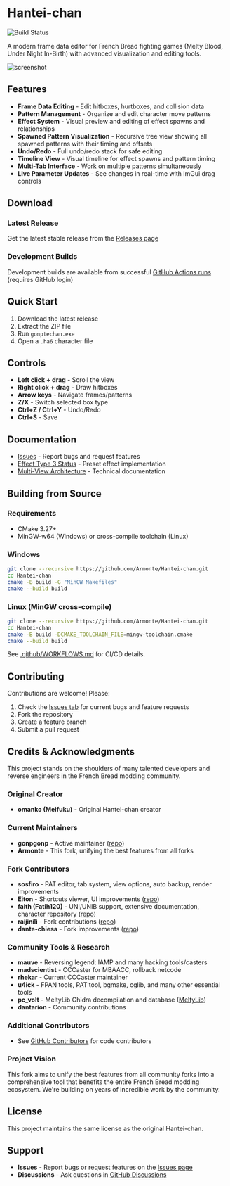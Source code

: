 # Hantei-chan

![Build Status](https://github.com/Armonte/Hantei-chan/actions/workflows/build.yml/badge.svg)

A modern frame data editor for French Bread fighting games (Melty Blood, Under Night In-Birth) with advanced visualization and editing tools.

![screenshot](https://user-images.githubusercontent.com/39018575/119175726-311f4580-ba38-11eb-83dd-2d7d57c17f02.png)

## Features

- **Frame Data Editing** - Edit hitboxes, hurtboxes, and collision data
- **Pattern Management** - Organize and edit character move patterns
- **Effect System** - Visual preview and editing of effect spawns and relationships
- **Spawned Pattern Visualization** - Recursive tree view showing all spawned patterns with their timing and offsets
- **Undo/Redo** - Full undo/redo stack for safe editing
- **Timeline View** - Visual timeline for effect spawns and pattern timing
- **Multi-Tab Interface** - Work on multiple patterns simultaneously
- **Live Parameter Updates** - See changes in real-time with ImGui drag controls

## Download

### Latest Release
Get the latest stable release from the [Releases page](https://github.com/Armonte/Hantei-chan/releases)

### Development Builds
Development builds are available from successful [GitHub Actions runs](https://github.com/Armonte/Hantei-chan/actions) (requires GitHub login)

## Quick Start

1. Download the latest release
2. Extract the ZIP file
3. Run `gonptechan.exe`
4. Open a `.ha6` character file

## Controls

- **Left click + drag** - Scroll the view
- **Right click + drag** - Draw hitboxes
- **Arrow keys** - Navigate frames/patterns
- **Z/X** - Switch selected box type
- **Ctrl+Z / Ctrl+Y** - Undo/Redo
- **Ctrl+S** - Save

## Documentation

- [Issues](https://github.com/Armonte/Hantei-chan/issues) - Report bugs and request features
- [Effect Type 3 Status](Hantei_Docs/Effect_Type3_Implementation_Status.md) - Preset effect implementation
- [Multi-View Architecture](Hantei_Docs/multi_view_architecture.md) - Technical documentation

## Building from Source

### Requirements
- CMake 3.27+
- MinGW-w64 (Windows) or cross-compile toolchain (Linux)

### Windows
```bash
git clone --recursive https://github.com/Armonte/Hantei-chan.git
cd Hantei-chan
cmake -B build -G "MinGW Makefiles"
cmake --build build
```

### Linux (MinGW cross-compile)
```bash
git clone --recursive https://github.com/Armonte/Hantei-chan.git
cd Hantei-chan
cmake -B build -DCMAKE_TOOLCHAIN_FILE=mingw-toolchain.cmake
cmake --build build
```

See [.github/WORKFLOWS.md](.github/WORKFLOWS.md) for CI/CD details.

## Contributing

Contributions are welcome! Please:

1. Check the [Issues tab](https://github.com/Armonte/Hantei-chan/issues) for current bugs and feature requests
2. Fork the repository
3. Create a feature branch
4. Submit a pull request

## Credits & Acknowledgments

This project stands on the shoulders of many talented developers and reverse engineers in the French Bread modding community.

### Original Creator
- **omanko (Meifuku)** - Original Hantei-chan creator

### Current Maintainers
- **gonpgonp** - Active maintainer ([repo](https://github.com/gonpgonp/Hantei-chan))
- **Armonte** - This fork, unifying the best features from all forks

### Fork Contributors
- **sosfiro** - PAT editor, tab system, view options, auto backup, render improvements
- **Eiton** - Shortcuts viewer, UI improvements ([repo](https://github.com/Eiton/Hantei-chan))
- **faith (Fatih120)** - UNI/UNIB support, extensive documentation, character repository ([repo](https://github.com/Fatih120/undernightinbirth))
- **raijinili** - Fork contributions ([repo](https://github.com/Raijinili/Hantei-chan))
- **dante-chiesa** - Fork improvements ([repo](https://github.com/dante-chiesa/Hantei-chan))

### Community Tools & Research
- **mauve** - Reversing legend: IAMP and many hacking tools/casters
- **madscientist** - CCCaster for MBAACC, rollback netcode
- **rhekar** - Current CCCaster maintainer
- **u4ick** - FPAN tools, PAT tool, bgmake, cglib, and many other essential tools
- **pc_volt** - MeltyLib Ghidra decompilation and database ([MeltyLib](https://github.com/PCvolt/MeltyLib))
- **dantarion** - Community contributions

### Additional Contributors
- See [GitHub Contributors](https://github.com/Armonte/Hantei-chan/graphs/contributors) for code contributors

### Project Vision
This fork aims to unify the best features from all community forks into a comprehensive tool that benefits the entire French Bread modding ecosystem. We're building on years of incredible work by the community.

## License

This project maintains the same license as the original Hantei-chan.

## Support

- **Issues** - Report bugs or request features on the [Issues page](https://github.com/Armonte/Hantei-chan/issues)
- **Discussions** - Ask questions in [GitHub Discussions](https://github.com/Armonte/Hantei-chan/discussions)

